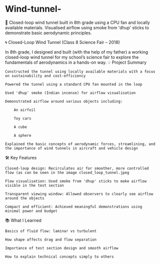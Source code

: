 # Wind-tunnel-
💨 Closed-loop wind tunnel built in 8th grade using a CPU fan and locally available materials. Visualised airflow using smoke from 'dhup' sticks to demonstrate basic aerodynamic principles.

🌀 Closed-Loop Wind Tunnel (Class 8 Science Fair – 2018)

In 8th grade, I designed and built (with the help of my father) a working closed-loop wind tunnel for my school’s science fair to explore the fundamentals of aerodynamics in a hands-on way.
💡 Project Summary

    Constructed the tunnel using locally available materials with a focus on sustainability and cost-efficiency

    Powered the tunnel using a standard CPU fan mounted in the loop

    Used 'dhup' smoke (Indian incense) for airflow visualisation

    Demonstrated airflow around various objects including:

        An airfoil

        Toy cars

        A cube

        A sphere

    Explained the basic concepts of aerodynamic forces, streamlining, and the importance of wind tunnels in aircraft and vehicle design

🛠️ Key Features

    Closed-loop design: Recirculates air for smoother, more controlled flow (as can be seen in the image closed_loop_tunnel.jpeg

    Flow visualisation: Used smoke from 'dhup' sticks to make airflow visible in the test section

    Transparent viewing window: Allowed observers to clearly see airflow around the objects

    Compact and efficient: Achieved meaningful demonstrations using minimal power and budget



📚 What I Learned

    Basics of fluid flow: laminar vs turbulent

    How shape affects drag and flow separation

    Importance of test section design and smooth airflow

    How to explain technical concepts simply to others
